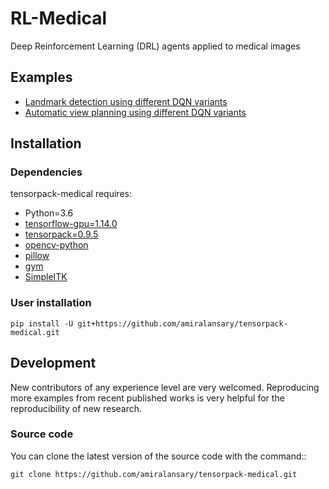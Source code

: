 # RL-Medical

Deep Reinforcement Learning (DRL) agents applied to medical images

## Examples

- [Landmark detection using different DQN variants](examples/LandmarkDetection/DQN)
- [Automatic view planning using different DQN variants](examples/AutomaticViewPlanning/DQN)


## Installation

### Dependencies

tensorpack-medical requires:

+ Python=3.6
+ [tensorflow-gpu=1.14.0](https://pypi.org/project/tensorflow-gpu/)
+ [tensorpack=0.9.5](https://github.com/tensorpack/tensorpack)
+ [opencv-python](https://pypi.org/project/opencv-python/)
+ [pillow](https://pypi.org/project/Pillow/)
+ [gym](https://pypi.org/project/gym/)
+ [SimpleITK](https://pypi.org/project/SimpleITK/)

### User installation
```
pip install -U git+https://github.com/amiralansary/tensorpack-medical.git
```

## Development

New contributors of any experience level are very welcomed. Reproducing more
examples from recent published works is very helpful for the reproducibility of
new research.

### Source code
You can clone the latest version of the source code with the command::
```
git clone https://github.com/amiralansary/tensorpack-medical.git
```
